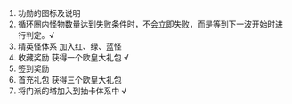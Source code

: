 1. 功勋的图标及说明
2. 循环圈内怪物数量达到失败条件时，不会立即失败，而是等到下一波开始时进行判定。√
3. 精英怪体系 加入红、绿、蓝怪
4. 收藏奖励  获得一个欧皇大礼包 √
5. 签到奖励
6. 首充礼包 获得三个欧皇大礼包
7. 将门派的塔加入到抽卡体系中 √